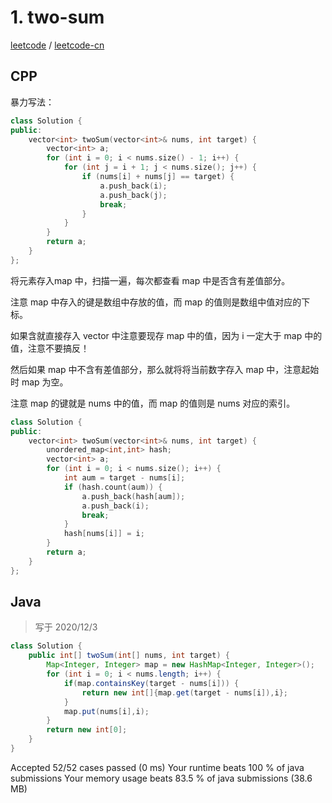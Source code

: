 # 1. two-sum

[leetcode](https://leetcode.com/problems/two-sum/) / [leetcode-cn](https://leetcode-cn.com/problems/two-sum/)

## CPP
暴力写法：

```cpp
class Solution {
public:
    vector<int> twoSum(vector<int>& nums, int target) {
        vector<int> a;
        for (int i = 0; i < nums.size() - 1; i++) {
            for (int j = i + 1; j < nums.size(); j++) {
                if (nums[i] + nums[j] == target) {
                    a.push_back(i);
                    a.push_back(j);
                    break;
                }
            }
        }
        return a;
    }
};
```

将元素存入map 中，扫描一遍，每次都查看 map 中是否含有差值部分。

注意 map 中存入的键是数组中存放的值，而 map 的值则是数组中值对应的下标。

如果含就直接存入 vector 中注意要现存 map 中的值，因为 i 一定大于 map 中的值，注意不要搞反！

然后如果 map 中不含有差值部分，那么就将将当前数字存入 map 中，注意起始时 map 为空。

注意 map 的键就是 nums 中的值，而 map 的值则是 nums 对应的索引。

```cpp
class Solution {
public:
    vector<int> twoSum(vector<int>& nums, int target) {
        unordered_map<int,int> hash;
        vector<int> a;
        for (int i = 0; i < nums.size(); i++) {
            int aum = target - nums[i];
            if (hash.count(aum)) {
                a.push_back(hash[aum]);
                a.push_back(i);
                break;
            }
            hash[nums[i]] = i;
        }
        return a;
    }
};
```

## Java

> 写于 2020/12/3 

```java
class Solution {
    public int[] twoSum(int[] nums, int target) {
        Map<Integer, Integer> map = new HashMap<Integer, Integer>();
        for (int i = 0; i < nums.length; i++) {
            if(map.containsKey(target - nums[i])) {
                return new int[]{map.get(target - nums[i]),i};
            }
            map.put(nums[i],i);
        }
        return new int[0];
    }
}
```

Accepted
52/52 cases passed (0 ms)
Your runtime beats 100 % of java submissions
Your memory usage beats 83.5 % of java submissions (38.6 MB)





